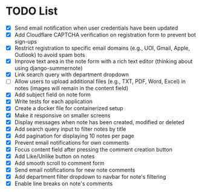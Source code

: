 # TODO List

- [X] Send email notification when user credentials have been updated
- [X] Add Cloudflare CAPTCHA verification on registration form to prevent bot sign-ups
- [X] Restrict registration to specific email domains (e.g., UOI, Gmail, Apple, Outlook) to avoid spam bots
- [x] Improve text area in the note form with a rich text editor (thinking about using django-summernote)
- [X] Link search query with department dropdown
- [ ] Allow users to upload additional files (e.g., TXT, PDF, Word, Excel) in notes (images will remain in the content field)
- [X] Add subject field on note form
- [X] Write tests for each application
- [X] Create a docker file for containerized setup
- [X] Make it responsive on smaller screens
- [X] Display messages when note has been created, modified or deleted
- [X] Add search query input to filter notes by title
- [X] Add pagination for displaying 10 notes per page
- [X] Prevent email notifications for own comments
- [X] Focus content field after pressing the comment creation button
- [X] Add Like/Unlike button on notes
- [X] Add smooth scroll to comment form
- [X] Send email notifications for new note comments
- [X] Add department filter dropdown to navbar for note's filtering
- [X] Enable line breaks on note's comments
